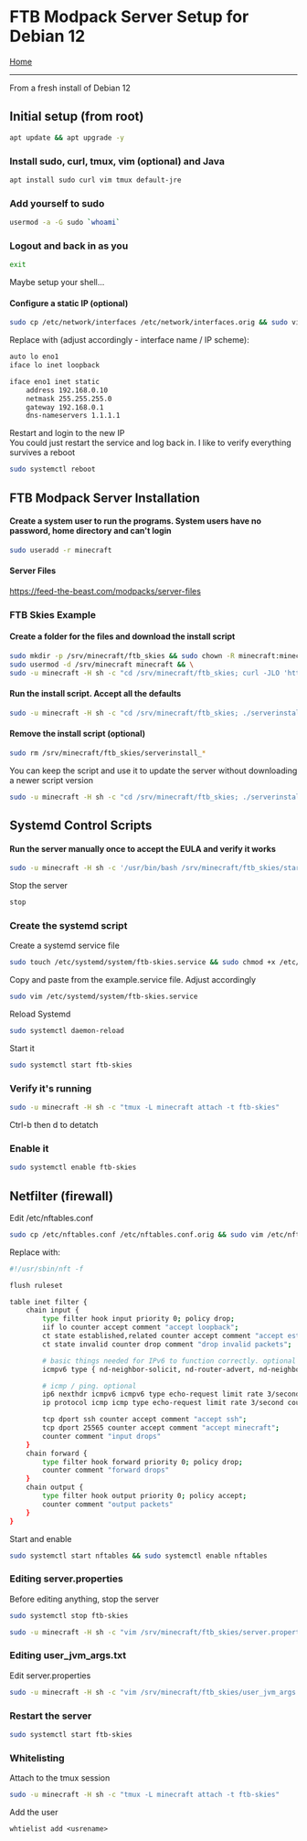 # FTB Modpack Server Setup for Debian 12
[Home](/README.md)  

---
From a fresh install of Debian 12  
## Initial setup (from root)
```bash
apt update && apt upgrade -y
```
### Install sudo, curl, tmux, vim (optional) and Java  
```bash
apt install sudo curl vim tmux default-jre
```
### Add yourself to sudo  
```bash
usermod -a -G sudo `whoami`
```
### Logout and back in as you  
```bash
exit
```
Maybe setup your shell...  
#### Configure a static IP (optional)  
```bash
sudo cp /etc/network/interfaces /etc/network/interfaces.orig && sudo vim /etc/network/interfaces
```
Replace with (adjust accordingly - interface name / IP scheme):  
```bash
auto lo eno1
iface lo inet loopback

iface eno1 inet static
    address 192.168.0.10
    netmask 255.255.255.0
    gateway 192.168.0.1
    dns-nameservers 1.1.1.1
```
Restart and login to the new IP  
You could just restart the service and log back in. I like to verify everything survives a reboot  
```bash
sudo systemctl reboot
```

## FTB Modpack Server Installation
#### Create a system user to run the programs. System users have no password, home directory and can't login  
```bash
sudo useradd -r minecraft
```
#### Server Files
https://feed-the-beast.com/modpacks/server-files  
### FTB Skies Example  
#### Create a folder for the files and download the install script
```bash
sudo mkdir -p /srv/minecraft/ftb_skies && sudo chown -R minecraft:minecraft /srv/minecraft && \
sudo usermod -d /srv/minecraft minecraft && \
sudo -u minecraft -H sh -c "cd /srv/minecraft/ftb_skies; curl -JLO 'https://api.modpacks.ch/public/modpack/103/11446/server/linux' && chmod +x serverinstall_103_11446"
```
#### Run the install script. Accept all the defaults
```bash
sudo -u minecraft -H sh -c "cd /srv/minecraft/ftb_skies; ./serverinstall_* --auto"
```
#### Remove the install script (optional)
```bash
sudo rm /srv/minecraft/ftb_skies/serverinstall_*
```
You can keep the script and use it to update the server without downloading a newer script version  
```bash
sudo -u minecraft -H sh -c "cd /srv/minecraft/ftb_skies; ./serverinstall_* --auto --latest"
```
## Systemd Control Scripts  
#### Run the server manually once to accept the EULA and verify it works
```bash
sudo -u minecraft -H sh -c '/usr/bin/bash /srv/minecraft/ftb_skies/start.sh'
```
Stop the server
```bash
stop
```
### Create the systemd script
Create a systemd service file
```bash
sudo touch /etc/systemd/system/ftb-skies.service && sudo chmod +x /etc/systemd/system/ftb-skies.service
```
Copy and paste from the example.service file. Adjust accordingly   
```bash
sudo vim /etc/systemd/system/ftb-skies.service
```
Reload Systemd  
```bash
sudo systemctl daemon-reload
```
Start it  
```bash
sudo systemctl start ftb-skies
```
### Verify it's running
```bash
sudo -u minecraft -H sh -c "tmux -L minecraft attach -t ftb-skies"
```
Ctrl-b then d to detatch  
### Enable it
```bash
sudo systemctl enable ftb-skies
```

## Netfilter (firewall)
Edit /etc/nftables.conf
```bash
sudo cp /etc/nftables.conf /etc/nftables.conf.orig && sudo vim /etc/nftables.conf
```
Replace with:  
```bash
#!/usr/sbin/nft -f

flush ruleset

table inet filter {
    chain input {
        type filter hook input priority 0; policy drop;
        iif lo counter accept comment "accept loopback";
        ct state established,related counter accept comment "accept established,related";
        ct state invalid counter drop comment "drop invalid packets";

        # basic things needed for IPv6 to function correctly. optional
        icmpv6 type { nd-neighbor-solicit, nd-router-advert, nd-neighbor-advert } counter accept;

        # icmp / ping. optional
        ip6 nexthdr icmpv6 icmpv6 type echo-request limit rate 3/second counter accept;
        ip protocol icmp icmp type echo-request limit rate 3/second counter accept;

        tcp dport ssh counter accept comment "accept ssh";
        tcp dport 25565 counter accept comment "accept minecraft";
        counter comment "input drops"
    }
    chain forward {
        type filter hook forward priority 0; policy drop;
        counter comment "forward drops"
    }
    chain output {
        type filter hook output priority 0; policy accept;
        counter comment "output packets"
    }
}
```
Start and enable    
```bash
sudo systemctl start nftables && sudo systemctl enable nftables
```

### Editing server.properties
Before editing anything, stop the server  
```bash
sudo systemctl stop ftb-skies
``` 
```bash
sudo -u minecraft -H sh -c "vim /srv/minecraft/ftb_skies/server.properties"
```
### Editing user_jvm_args.txt
Edit server.properties  
```bash
sudo -u minecraft -H sh -c "vim /srv/minecraft/ftb_skies/user_jvm_args.txt"
```
### Restart the server
```bash
sudo systemctl start ftb-skies
``` 

### Whitelisting
Attach to the tmux session  
```bash
sudo -u minecraft -H sh -c "tmux -L minecraft attach -t ftb-skies"
```
Add the user  
```
whtielist add <usrename>
```